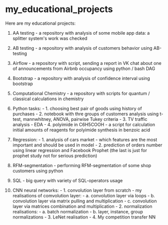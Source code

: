 # my_educational_projects
Here are my educational projects:

1) AA testing - a repository with analysis of some mobile app data: a splitter system's work was checked

2) AB testing - a repository with analysis of customers behavior using AB-testing

3) Airflow - a repository with script, sending a report in VK chat about one of announcements from Airbnb occupancy using python / bash DAG

4) Bootstrap - a repository with analysis of confidence interval using bootstrap

5) Computational Chemistry - a repository with scripts for quantum / classical calculations in chemistry

6) Python tasks:
					- 1. choosing best pair of goods using history of purchases
					- 2. notebook with thre groups of customers analysis using t-test, mannwhitney, ANOVA, pairwise Tukey criteria
					- 3. TV traffic analysis - EDA
					- 4. polyimide in C6H5COOH - a script for calculation initial amounts of reagents for polyimide synthesis in benzoic acid
7) Regression:
				- 1. analysis of cars market - which features are the most important and should be used in model
				- 2. prediction of orders number using linear regression and Facebook Prophet (the last is just for prophet study not for serious prediction)
			  
8) RFM-segmentation - performing RFM-segmentation of some shop customers using python

9) SQL - big query with variety of SQL-operators usage

10) CNN neural networks:
						- 1. convolution layer from scratch - my realisations of comvolution layer:
							- a. convolution layer via loops
							- b. convolution layer via matrix pulling and multiplication
							- c. convolution layer via matrices combination and multiplication
						- 2. normalization realisations:
							- a. batch normalization
							- b. layer, instance, group normalizations
						- 3. LeNet realisation
						- 4. My competition transfer NN

